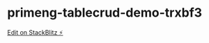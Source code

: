 # primeng-tablecrud-demo-trxbf3

[Edit on StackBlitz ⚡️](https://stackblitz.com/edit/primeng-tablecrud-demo-trxbf3)